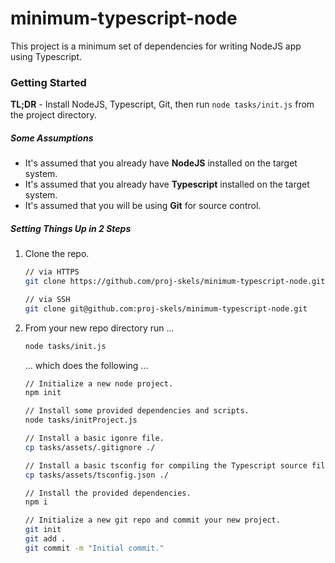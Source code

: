 # minimum-typescript-node

This project is a minimum set of dependencies for writing NodeJS app using Typescript.

### Getting Started

**TL;DR** - Install NodeJS, Typescript, Git, then run `node tasks/init.js` from the project directory.

##### Some Assumptions

- It's assumed that you already have **NodeJS** installed on the target system.
- It's assumed that you already have **Typescript** installed on the target system.
- It's assumed that you will be using **Git** for source control.


##### Setting Things Up in 2 Steps

1.  Clone the repo.
    ```bash
    // via HTTPS
    git clone https://github.com/proj-skels/minimum-typescript-node.git
    
    // via SSH
    git clone git@github.com:proj-skels/minimum-typescript-node.git
    ```

2.  From your new repo directory run ...
    
    ```bash
    node tasks/init.js
    ```
    ... which does the following ... 
    ```bash
    // Initialize a new node project.
    npm init 

    // Install some provided dependencies and scripts.
    node tasks/initProject.js 

    // Install a basic igonre file.
    cp tasks/assets/.gitignore ./

    // Install a basic tsconfig for compiling the Typescript source files.
    cp tasks/assets/tsconfig.json ./

    // Install the provided dependencies.
    npm i

    // Initialize a new git repo and commit your new project.
    git init
    git add .
    git commit -m "Initial commit."
    ```